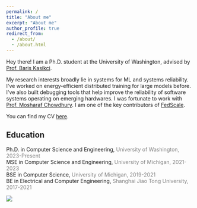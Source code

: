 ```yaml
---
permalink: /
title: "About me"
excerpt: "About me"
author_profile: true
redirect_from: 
  - /about/
  - /about.html
---
```


Hey there! I am a Ph.D. student at the University of Washington, advised by [Prof. Baris Kasikci](https://homes.cs.washington.edu/~baris/). 

My research interests broadly lie in systems for ML and systems reliability. I've worked on energy-efficient distributed training for large models before. I've also built debugging tools that help improve the reliability of software systems operating on emerging hardwares. I was fortunate to work with [Prof. Mosharaf Chowdhury](https://www.mosharaf.com/). I am one of the key contributors of [FedScale](https://github.com/SymbioticLab/FedScale).

You can find my CV [here](https://ikace.github.io/files/Resume_Yile_Gu_2023.pdf).


## Education 
Ph.D. in Computer Science and Engineering, <span style="color:grey">University of Washington, 2023-Present </span> \
MSE in Computer Science and Engineering,  <span style="color:grey">University of Michigan, 2021-2023 </span> \
BSE in Computer Science, <span style="color:grey">University of Michigan, 2019-2021</span> \
BE in Electrical and Computer Engineering, <span style="color:grey">Shanghai Jiao Tong University, 2017-2021</span>

<a href="https://clustrmaps.com/site/1brpe"  title="Visit tracker"><img src="//www.clustrmaps.com/map_v2.png?d=1_9c8WzY31zgcTy8hYMNkxtZOoxUVn9ZbSMI1I9qDaI&cl=ffffff" /></a>